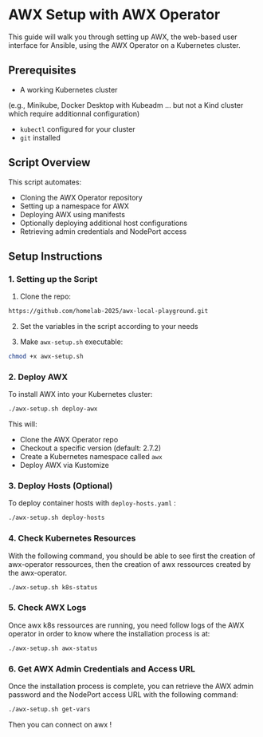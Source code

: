 # AWX Setup with AWX Operator

This guide will walk you through setting up AWX, the web-based user interface for Ansible, using the AWX Operator on a Kubernetes cluster.

## Prerequisites

- A working Kubernetes cluster 

(e.g., Minikube, Docker Desktop with Kubeadm ... but not a Kind cluster which require additionnal configuration)
- `kubectl` configured for your cluster
- `git` installed

## Script Overview

This script automates:
- Cloning the AWX Operator repository
- Setting up a namespace for AWX
- Deploying AWX using manifests
- Optionally deploying additional host configurations
- Retrieving admin credentials and NodePort access

## Setup Instructions

### 1. Setting up the Script

1. Clone the repo:

```bash
https://github.com/homelab-2025/awx-local-playground.git
```

2. Set the variables in the script according to your needs

3. Make `awx-setup.sh` executable:

```bash
chmod +x awx-setup.sh
```

### 2. Deploy AWX

To install AWX into your Kubernetes cluster:

```bash
./awx-setup.sh deploy-awx
```

This will:
- Clone the AWX Operator repo
- Checkout a specific version (default: 2.7.2)
- Create a Kubernetes namespace called `awx`
- Deploy AWX via Kustomize

### 3. Deploy Hosts (Optional)

To deploy container hosts with `deploy-hosts.yaml` :

```bash
./awx-setup.sh deploy-hosts
```

### 4. Check Kubernetes Resources

With the following command, you should be able to see first the creation of awx-operator ressources, then the creation of awx ressources created by the awx-operator.

```bash
./awx-setup.sh k8s-status
```

### 5. Check AWX Logs

Once awx k8s ressources are running, you need follow logs of the AWX operator in order to know where the installation process is at:

```bash
./awx-setup.sh awx-status
```

### 6. Get AWX Admin Credentials and Access URL

Once the installation process is complete, you can retrieve the AWX admin password and the NodePort access URL with the following command:

```bash
./awx-setup.sh get-vars
```

Then you can connect on awx !